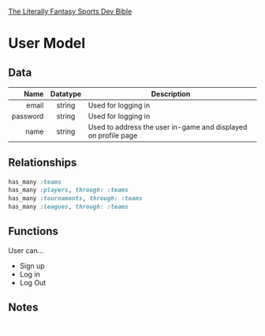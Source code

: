 [The Literally Fantasy Sports Dev
Bible](https://github.com/mharr171/The-Literally-Fantasy-Sports-Dev-Bible)

# User Model

## Data

| Name | Datatype | Description |
| ---:|:---:| --- |
| email | string | Used for logging in |
| password | string | Used for logging in |
| name | string | Used to address the user in-game and displayed on profile page |

##  Relationships

```ruby
has_many :teams
has_many :players, through: :teams
has_many :tournaments, through: :teams
has_many :leagues, through: :teams
```

## Functions

User can...

+ Sign up
+ Log in
+ Log Out

## Notes

![...](../../resources/ellipsis.gif)
